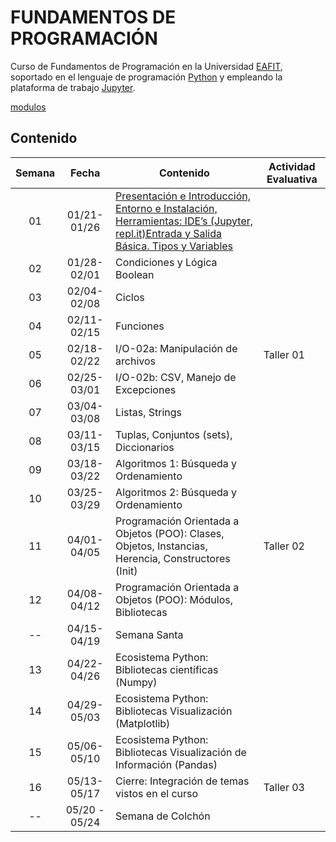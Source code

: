 # FUNDAMENTOS DE PROGRAMACIÓN

Curso de Fundamentos de Programación en la Universidad [EAFIT](http://www.eafit.edu.co/ "EAFIT"), soportado en el lenguaje de programación [Python](https://www.python.org/ "Python") y empleando la plataforma de trabajo [Jupyter](http://jupyter.org/ "Jupyter"). 

[modulos](https://github.com/carlosalvarezh/FundamentosProgramacion_U_EAFIT/blob/master/images/Sesion06b_Modulos.ipynb "Modulos")


## Contenido

|**Semana** | **Fecha**         |**Contenido** |**Actividad Evaluativa**|
|:-----:|:-------------:|-----------|----------------------|
|01     |01/21-01/26 |[Presentación e Introducción, Entorno e Instalación, Herramientas: IDE’s (Jupyter, repl.it)Entrada y Salida Básica. Tipos y Variables](https://github.com/carlosalvarezh/FundamentosProgramacion_U_EAFIT/blob/master/Sesion01a_Presentacion.ipynb?raw=true "") |      |
|02|01/28-02/01|Condiciones y Lógica Boolean||
|03|02/04-02/08|Ciclos||
|04|02/11-02/15|Funciones||
|05|02/18-02/22|I/O-02a: Manipulación de archivos|Taller 01|
|06|02/25-03/01|I/O-02b: CSV, Manejo de Excepciones||
|07|03/04-03/08|Listas, Strings||
|08|03/11-03/15|Tuplas, Conjuntos (sets), Diccionarios||
|09|03/18-03/22|Algoritmos 1: Búsqueda y Ordenamiento||
|10|03/25-03/29|Algoritmos 2: Búsqueda y Ordenamiento||
|11|04/01-04/05|Programación Orientada a Objetos (POO): Clases, Objetos, Instancias, Herencia, Constructores (Init)|Taller 02|
|12|04/08-04/12|Programación Orientada a Objetos (POO): Módulos, Bibliotecas||
|--|04/15-04/19|Semana Santa||
|13|04/22-04/26|Ecosistema Python: Bibliotecas científicas (Numpy)||
|14|04/29-05/03|Ecosistema Python: Bibliotecas Visualización (Matplotlib)||
|15|05/06-05/10|Ecosistema Python: Bibliotecas Visualización de Información (Pandas)||
|16|05/13-05/17|Cierre: Integración de temas vistos en el curso|Taller 03|
|--|05/20 - 05/24|Semana de Colchón ||
